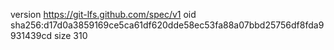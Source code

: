 version https://git-lfs.github.com/spec/v1
oid sha256:d17d0a3859169ce5ca61df620dde58ec53fa88a07bbd25756df8fda9931439cd
size 310
